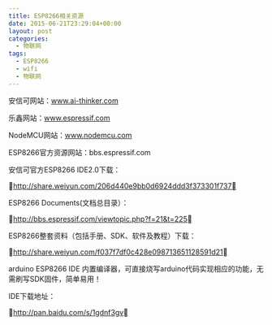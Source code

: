 ```yaml
---
title: ESP8266相关资源
date: 2015-06-21T23:29:04+00:00
layout: post
categories:
  - 物联网
tags:
  - ESP8266
  - wifi
  - 物联网
---
```

安信可网站：www.ai-thinker.com

乐鑫网站：www.espressif.com

NodeMCU网站：www.nodemcu.com

ESP8266官方资源网站：bbs.espressif.com

安信可官方ESP8266 IDE2.0下载：
  
http://share.weiyun.com/206d440e9bb0d6924ddd3f373301f737

ESP8266 Documents(文档总目录）：
  
http://bbs.espressif.com/viewtopic.php?f=21&t=225

ESP8266整套资料（包括手册、SDK、软件及教程）下载：
  
http://share.weiyun.com/f037f7df0c428e098713651128591d21

arduino ESP8266 IDE 内置编译器，可直接烧写arduino代码实现相应的功能，无需刷写SDK固件，简单易用！
  
IDE下载地址：
  
http://pan.baidu.com/s/1gdnf3gv